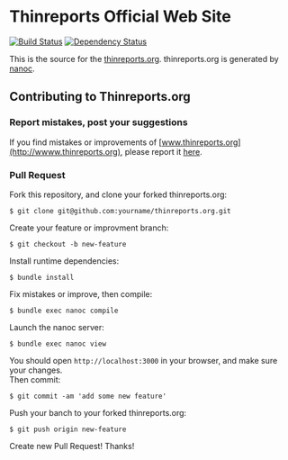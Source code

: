 # Thinreports Official Web Site

[![Build Status](http://img.shields.io/travis/thinreports/thinreports.org.svg?style=flat)](https://travis-ci.org/thinreports/thinreports.org) [![Dependency Status](http://img.shields.io/gemnasium/thinreports/thinreports.org.svg?style=flat)](https://gemnasium.com/thinreports/thinreports.org)

This is the source for the [thinreports.org](http://www.thinreports.org).
thinreports.org is generated by [nanoc](http://nanoc.ws).

## Contributing to Thinreports.org

### Report mistakes, post your suggestions

If you find mistakes or improvements of [www.thinreports.org](http://wwww.thinreports.org),
please report it [here](https://github.com/thinreports/thinreports.org/issues/new).

### Pull Request

Fork this repository, and clone your forked thinreports.org:

    $ git clone git@github.com:yourname/thinreports.org.git

Create your feature or improvment branch:

    $ git checkout -b new-feature

Install runtime dependencies:

    $ bundle install

Fix mistakes or improve, then compile:

    $ bundle exec nanoc compile

Launch the nanoc server:

    $ bundle exec nanoc view

You should open `http://localhost:3000` in your browser, and make sure your changes.  
Then commit:

    $ git commit -am 'add some new feature'

Push your banch to your forked thinreports.org:

    $ git push origin new-feature

Create new Pull Request! Thanks!
